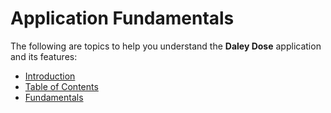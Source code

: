 # Application Fundamentals

The following are topics to help you understand the **Daley Dose** application and its features:

- [Introduction](table-of-contents.md)
- [Table of Contents](guides.md)
- [Fundamentals](reviews.md)
